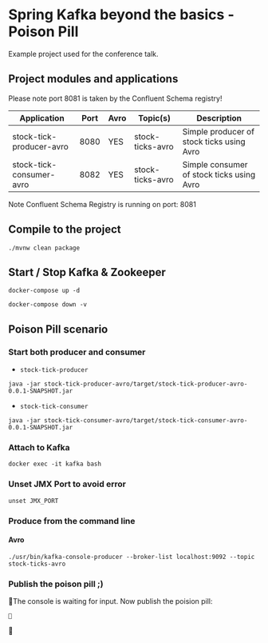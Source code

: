 # Spring Kafka beyond the basics - Poison Pill

Example project used for the conference talk.

## Project modules and applications

Please note port 8081 is taken by the Confluent Schema registry!

| Application                                   | Port | Avro  | Topic(s)         | Description                                                          |
|-----------------------------------------------|------|-------|------------------|----------------------------------------------------------------------|
| stock-tick-producer-avro                      | 8080 | YES   | stock-ticks-avro | Simple producer of stock ticks using Avro                            |
| stock-tick-consumer-avro                      | 8082 | YES   | stock-ticks-avro | Simple consumer of stock ticks using Avro                            |

Note Confluent Schema Registry is running on port: 8081

## Compile to the project

```
./mvnw clean package
```

## Start / Stop Kafka & Zookeeper

```
docker-compose up -d
```

```
docker-compose down -v
```

## Poison Pill scenario

### Start both producer and consumer

* `stock-tick-producer`

```
java -jar stock-tick-producer-avro/target/stock-tick-producer-avro-0.0.1-SNAPSHOT.jar
```

* `stock-tick-consumer`

```
java -jar stock-tick-consumer-avro/target/stock-tick-consumer-avro-0.0.1-SNAPSHOT.jar
```


### Attach to Kafka

```
docker exec -it kafka bash
```

### Unset JMX Port to avoid error

```
unset JMX_PORT
```

### Produce from the command line

#### Avro

```
./usr/bin/kafka-console-producer --broker-list localhost:9092 --topic stock-ticks-avro
```

### Publish the poison pill ;)

💊The console is waiting for input. Now publish the poision pill:

```
💊
```
💊